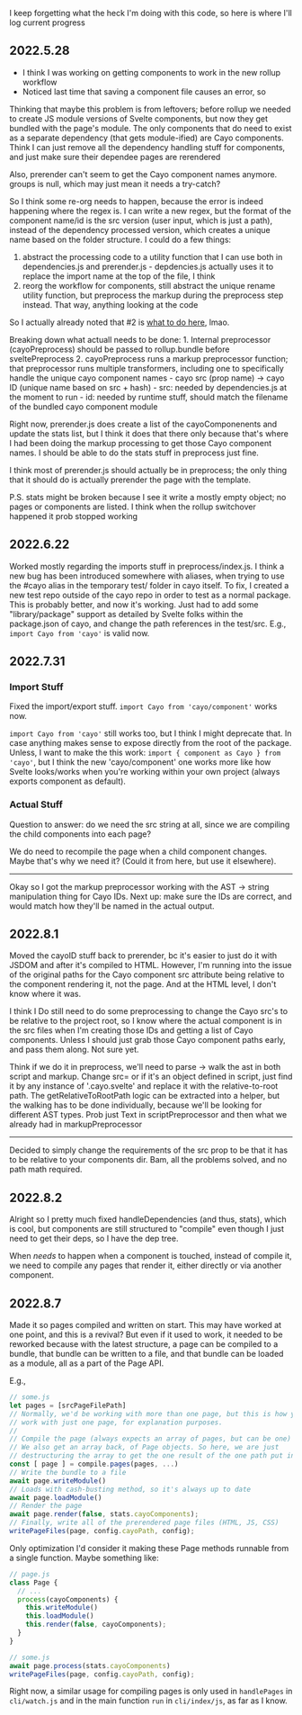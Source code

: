 I keep forgetting what the heck I'm doing with this code, so here is where I'll log current progress

## 2022.5.28

- I think I was working on getting components to work in the new rollup workflow
- Noticed last time that saving a component file causes an error, so

Thinking that maybe this problem is from leftovers; before rollup we needed to create JS module versions of Svelte components, but now they get bundled with the page's module. The only components that do need to exist as a separate dependency (that gets module-ified) are Cayo components. Think I can just remove all the dependency handling stuff for components, and just make sure their dependee pages are rerendered

Also, prerender can't seem to get the Cayo component names anymore. groups is null, which may just mean it needs a try-catch?

So I think some re-org needs to happen, because the error is indeed happening where the regex is. I can write a new regex, but the format of the component name/id is the src version (user input, which is just a path), instead of the dependency processed version, which creates a unique name based on the folder structure. I could do a few things:
  1. abstract the processing code to a utility function that I can use both in dependencies.js and prerender.js
    - depdencies.js actually uses it to replace the import name at the top of the file, I think
  2. reorg the workflow for components, still abstract the unique rename utility function, but preprocess the markup during the preprocess step instead. That way, anything looking at the code

  So I actually already noted that #2 is [what to do here](https://github.com/matthew-ia/cayo/issues/50#issuecomment-1086516314), lmao.

  Breaking down what actuall needs to be done:
    1. Internal preprocessor (cayoPreprocess) should be passed to rollup.bundle before sveltePreprocess
    2. cayoPreprocess runs a markup preprocessor function; that preprocessor runs multiple transformers, including one to specifically handle the unique cayo component names
      - cayo src (prop name) -> cayo ID (unique name based on src + hash)
        - src: needed by dependencies.js at the moment to run 
        - id: needed by runtime stuff, should match the filename of the bundled cayo component module

Right now, prerender.js does create a list of the cayoComponenents and update the stats list, but I think it does that there only because that's where I had been doing the markup processing to get those Cayo component names. I should be able to do the stats stuff in preprocess just fine. 

I think most of prerender.js should actually be in preprocess; the only thing that it should do is actually prerender the page with the template. 

P.S. stats might be broken because I see it write a mostly empty object; no pages or components are listed. I think when the rollup switchover happened it prob stopped working

## 2022.6.22

Worked mostly regarding the imports stuff in preprocess/index.js. I think a new bug has been introduced somewhere with aliases, when trying to use the #cayo alias in the temporary test/ folder in cayo itself. To fix, I created a new test repo outside of the cayo repo in order to test as a normal package. This is probably better, and now it's working. Just had to add some "library/package" support as detailed by Svelte folks within the package.json of cayo, and change the path references in the test/src. E.g., `import Cayo from 'cayo'` is valid now. 

## 2022.7.31

### Import Stuff

Fixed the import/export stuff. `import Cayo from 'cayo/component'` works now. 

`import Cayo from 'cayo'` still works too, but I think I might deprecate that. In case anything makes sense to expose directly from the root of the package. Unless, I want to make the this work:
`import { component as Cayo } from 'cayo'`, but I think the new 'cayo/component' one works more like how Svelte looks/works when you're working within your own project (always exports component as default).

### Actual Stuff

Question to answer: do we need the src string at all, since we are compiling the child components into each page?

We do need to recompile the page when a child component changes. Maybe that's why we need it? (Could it from here, but use it elsewhere). 

---

Okay so I got the markup preprocessor working with the AST -> string manipulation thing for Cayo IDs. Next up: make sure the IDs are correct, and would match how they'll be named in the actual output. 

## 2022.8.1

Moved the cayoID stuff back to prerender, bc it's easier to just do it with JSDOM and after it's compiled to HTML.
However, I'm running into the issue of the original paths for the Cayo component src attribute being relative to the component rendering it, not the page. And at the HTML level, I don't know where it was. 

I think I Do still need to do some preprocessing to change the Cayo src's to be relative to the project root, so I know where the actual component is in the src files when I'm creating those IDs and getting a list of Cayo components. Unless I should just grab those Cayo component paths early, and pass them along. Not sure yet. 

Think if we do it in preprocess, we'll need to parse -> walk the ast in both script and markup. Change src=<this>
or if it's an object defined in script, just find it by any instance of '.cayo.svelte' and replace it with the relative-to-root path. The getRelativeToRootPath logic can be extracted into a helper, but the walking has to be done
individually, because we'll be looking for different AST types. Prob just Text in scriptPreprocessor and then what we
already had in markupPreprocessor

---

Decided to simply change the requirements of the src prop to be that it has
to be relative to your components dir. Bam, all the problems solved, and no
path math required. 

## 2022.8.2

Alright so I pretty much fixed handleDependencies (and thus, stats), which is cool, but components are still structured to "compile" even though I just need to get their deps, so
I have the dep tree.

When _needs_ to happen when a component is touched, instead of compile it, we need to compile any pages that render it, either directly or via another component. 


## 2022.8.7

Made it so pages compiled and written on start. This may have worked at one point, and this is a revival? But even if it used to work, it needed to be reworked because with the latest structure, a page can be compiled to a bundle, that bundle can be written to a file, and that bundle can be loaded as a module, all as a part of the Page API. 

E.g.,
```js
// some.js
let pages = [srcPageFilePath]
// Normally, we'd be working with more than one page, but this is how you'd
// work with just one page, for explanation purposes.
// 
// Compile the page (always expects an array of pages, but can be one)
// We also get an array back, of Page objects. So here, we are just
// destructuring the array to get the one result of the one path put in
const [ page ] = compile.pages(pages, ...)
// Write the bundle to a file
await page.writeModule()
// Loads with cash-busting method, so it's always up to date
await page.loadModule()
// Render the page
await page.render(false, stats.cayoComponents);
// Finally, write all of the prerendered page files (HTML, JS, CSS)
writePageFiles(page, config.cayoPath, config);
```

Only optimization I'd consider it making these Page methods runnable from a single function. Maybe something like:

```js
// page.js
class Page {
  // ...
  process(cayoComponents) {
    this.writeModule()
    this.loadModule()
    this.render(false, cayoComponents);
  }
}

// some.js
await page.process(stats.cayoComponents) 
writePageFiles(page, config.cayoPath, config);
```

Right now, a similar usage for compiling pages is only used in `handlePages` in `cli/watch.js` and in the main function `run` in `cli/index/js`, as far as I know. 
